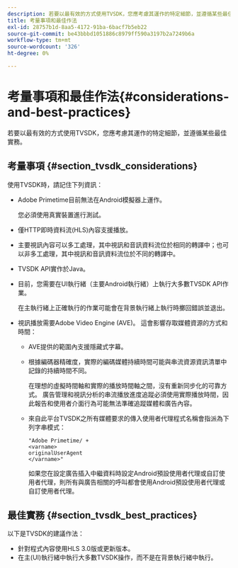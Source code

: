 ```yaml
---
description: 若要以最有效的方式使用TVSDK，您應考慮其運作的特定細節，並遵循某些最佳實務。
title: 考量事項和最佳作法
exl-id: 28757b1d-8aa5-4172-91ba-6bacf7b5eb22
source-git-commit: be43bbbd1051886c8979ff590a3197b2a7249b6a
workflow-type: tm+mt
source-wordcount: '326'
ht-degree: 0%

---
```


# 考量事項和最佳作法{#considerations-and-best-practices}

若要以最有效的方式使用TVSDK，您應考慮其運作的特定細節，並遵循某些最佳實務。

## 考量事項 {#section_tvsdk_considerations}

使用TVSDK時，請記住下列資訊：

* Adobe Primetime目前無法在Android模擬器上運作。

   您必須使用真實裝置進行測試。
* 僅HTTP即時資料流(HLS)內容支援播放。
* 主要視訊內容可以多工處理，其中視訊和音訊資料流位於相同的轉譯中；也可以非多工處理，其中視訊和音訊資料流位於不同的轉譯中。
* TVSDK API實作於Java。
* 目前，您需要在UI執行緒（主要Android執行緒）上執行大多數TVSDK API作業。

   在主執行緒上正確執行的作業可能會在背景執行緒上執行時擲回錯誤並退出。
* 視訊播放需要Adobe Video Engine (AVE)。 這會影響存取媒體資源的方式和時間：

   * AVE提供的範圍內支援隱藏式字幕。
   * 根據編碼器精確度，實際的編碼媒體持續時間可能與串流資源資訊清單中記錄的持續時間不同。

      在理想的虛擬時間軸和實際的播放時間軸之間，沒有重新同步化的可靠方式。 廣告管理和視訊分析的串流播放進度追蹤必須使用實際播放時間，因此報告和使用者介面行為可能無法準確追蹤媒體和廣告內容。
   * 來自此平台TVSDK之所有媒體要求的傳入使用者代理程式名稱會指派為下列字串模式：

      ```
      "Adobe Primetime/ + 
      <varname>
      originalUserAgent
      </varname>" 
      ```

      如果您在設定廣告插入中繼資料時設定Android預設使用者代理或自訂使用者代理，則所有與廣告相關的呼叫都會使用Android預設使用者代理或自訂使用者代理。

## 最佳實務 {#section_tvsdk_best_practices}

以下是TVSDK的建議作法：

* 針對程式內容使用HLS 3.0版或更新版本。
* 在主(UI)執行緒中執行大多數TVSDK操作，而不是在背景執行緒中執行。
